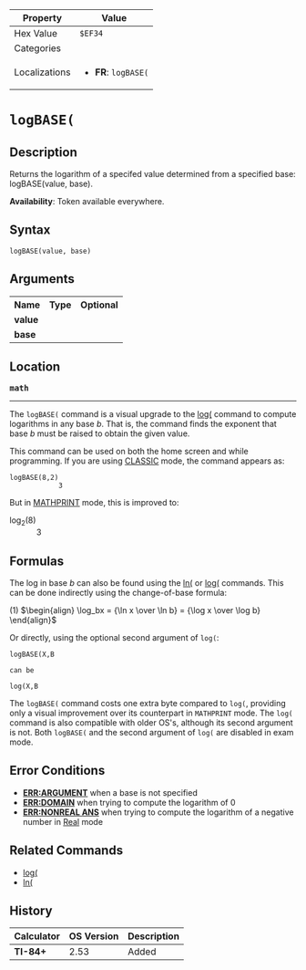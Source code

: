 | Property      | Value |
|---------------|-------|
| Hex Value     | `$EF34`|
| Categories    | <ul></ul> |
| Localizations | <ul><li><b>FR</b>: `logBASE(`</li></ul> |

# `logBASE(`

## Description
Returns the logarithm of a specifed value determined from a specified base: logBASE(value, base).


<b>Availability</b>: Token available everywhere.

## Syntax
`logBASE(value, base)`

## Arguments
<table>
<tr><th>Name</th><th>Type</th><th>Optional</th></tr>

<tr><td><b>value</b></td><td></td><td></td></tr>

<tr><td><b>base</b></td><td></td><td></td></tr>

</table>

## Location
<tt><kbd><b>math</b></kbd></tt>
<hr>

The `logBASE(` command is a visual upgrade to the [log(](/log) command to compute logarithms in any base _b_. That is, the command finds the exponent that base _b_ must be raised to obtain the given value.

This command can be used on both the home screen and while programming. If you are using [CLASSIC](/classic-mode) mode, the command appears as:

```ti-basic
logBASE(8,2)
            3
```

But in [MATHPRINT](/mathprint-mode) mode, this is improved to:

log<sub>2</sub>(8)  
            3

## Formulas

The log in base _b_ can also be found using the [ln(](/ln) or [log(](/log) commands. This can be done indirectly using the change-of-base formula:

(1) $`\begin{align} \log_bx = {\ln x \over \ln b} = {\log x \over \log b} \end{align}`$ 

Or directly, using the optional second argument of `log(`:

```ti-basic
logBASE(X,B

can be

log(X,B
```

The `logBASE(` command costs one extra byte compared to `log(`, providing only a visual improvement over its counterpart in `MATHPRINT` mode. The `log(` command is also compatible with older OS's, although its second argument is not. Both `logBASE(` and the second argument of `log(` are disabled in exam mode.

## Error Conditions

*   **[ERR:ARGUMENT](/errors#argument)** when a base is not specified
*   **[ERR:DOMAIN](/errors#domain)** when trying to compute the logarithm of 0
*   **[ERR:NONREAL ANS](/errors#nonrealans)** when trying to compute the logarithm of a negative number in [Real](/real-mode) mode

## Related Commands

*   [log(](/log)
*   [ln(](/ln)

## History
| Calculator | OS Version | Description |
|------------|------------|-------------|
| <b>TI-84+</b> | 2.53 | Added |


